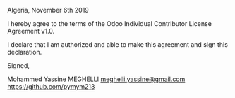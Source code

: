 Algeria, November 6th 2019

I hereby agree to the terms of the Odoo Individual Contributor License Agreement v1.0.

I declare that I am authorized and able to make this agreement and sign this declaration.

Signed,

Mohammed Yassine MEGHELLI meghelli.yassine@gmail.com https://github.com/pymym213
